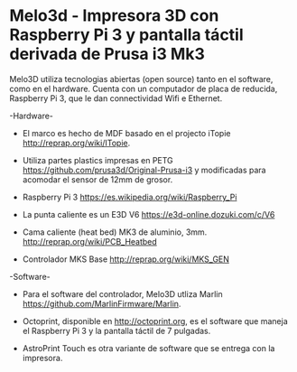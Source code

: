 # Melo3d - Impresora 3D con Raspberry Pi 3 y pantalla táctil derivada de Prusa i3 Mk3

Melo3D utiliza tecnologias abiertas (open source) tanto en el software, como en el hardware. Cuenta con un computador de placa de reducida, Raspberry Pi 3, que le dan connectividad Wifi e Ethernet. 

-Hardware-

- El marco es hecho de MDF basado en el projecto iTopie http://reprap.org/wiki/ITopie. 

- Utiliza partes plastics impresas en PETG https://github.com/prusa3d/Original-Prusa-i3 y modificadas para acomodar el sensor de 12mm de grosor.

- Raspberry Pi 3 https://es.wikipedia.org/wiki/Raspberry_Pi

- La punta caliente es un E3D V6 https://e3d-online.dozuki.com/c/V6

- Cama caliente (heat bed) MK3 de aluminio, 3mm. http://reprap.org/wiki/PCB_Heatbed

- Controlador MKS Base http://reprap.org/wiki/MKS_GEN


-Software-

- Para el software del controlador, Melo3D utliza Marlin https://github.com/MarlinFirmware/Marlin. 

- Octoprint, disponible en http://octoprint.org, es el software que maneja el Raspberry Pi 3 y la pantalla táctil de 7 pulgadas. 

- AstroPrint Touch es otra variante de software que se entrega con la impresora.

